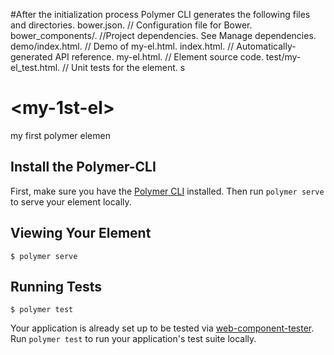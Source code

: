 #After the initialization process Polymer CLI generates the following files and directories.
bower.json. // Configuration file for Bower.
bower_components/. //Project dependencies. See Manage dependencies.
demo/index.html. // Demo of my-el.html.
index.html. // Automatically-generated API reference.
my-el.html. // Element source code.
test/my-el_test.html. // Unit tests for the element.
s
# \<my-1st-el\>

my first polymer elemen

## Install the Polymer-CLI

First, make sure you have the [Polymer CLI](https://www.npmjs.com/package/polymer-cli) installed. Then run `polymer serve` to serve your element locally.

## Viewing Your Element

```
$ polymer serve
```

## Running Tests

```
$ polymer test
```

Your application is already set up to be tested via [web-component-tester](https://github.com/Polymer/web-component-tester). Run `polymer test` to run your application's test suite locally.
